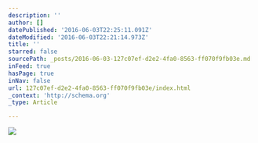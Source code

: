 ```yaml
---
description: ''
author: []
datePublished: '2016-06-03T22:25:11.091Z'
dateModified: '2016-06-03T22:21:14.973Z'
title: ''
starred: false
sourcePath: _posts/2016-06-03-127c07ef-d2e2-4fa0-8563-ff070f9fb03e.md
inFeed: true
hasPage: true
inNav: false
url: 127c07ef-d2e2-4fa0-8563-ff070f9fb03e/index.html
_context: 'http://schema.org'
_type: Article

---
```

![](https://the-grid-user-content.s3-us-west-2.amazonaws.com/81a36c25-e6fc-4493-9a67-14c448a29a8a.png)
